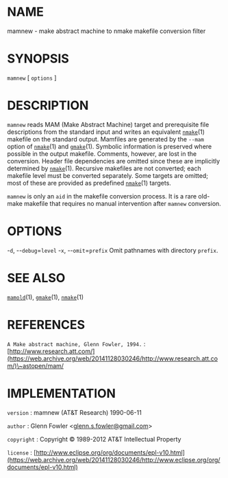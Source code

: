 # NAME

mamnew - make abstract machine to nmake makefile conversion filter

# SYNOPSIS

`mamnew` \[ `options` \]

# DESCRIPTION

`mamnew` reads MAM (Make Abstract Machine) target and prerequisite
file descriptions from the standard input and writes an equivalent
[`nmake`](/web/20141128030246/http://www2.research.att.com/~astopen/man/man1/nmake.html)(1)
makefile on the standard output. Mamfiles are generated by the `--mam`
option of
[`nmake`](/web/20141128030246/http://www2.research.att.com/~astopen/man/man1/nmake.html)(1)
and
[`gmake`](/web/20141128030246/http://www2.research.att.com/~astopen/man/man1/gmake.html)(1).
Symbolic information is preserved where possible in the output makefile.
Comments, however, are lost in the conversion. Header file dependencies
are omitted since these are implicitly determined by
[`nmake`](/web/20141128030246/http://www2.research.att.com/~astopen/man/man1/nmake.html)(1).
Recursive makefiles are not converted; each makefile level must be
converted separately. Some targets are omitted; most of these are
provided as predefined
[`nmake`](/web/20141128030246/http://www2.research.att.com/~astopen/man/man1/nmake.html)(1)
targets.

`mamnew` is only an `aid` in the makefile conversion process. It is a
rare old-make makefile that requires no manual intervention after
`mamnew` conversion.

# OPTIONS

-`d`, --`debug`=`level` -`x`, --`omit`=`prefix`
Omit pathnames with directory `prefix`.

# SEE ALSO

[`mamold`](/web/20141128030246/http://www2.research.att.com/~astopen/man/man1/mamold.html)(1),
[`gmake`](/web/20141128030246/http://www2.research.att.com/~astopen/man/man1/gmake.html)(1),
[`nmake`](/web/20141128030246/http://www2.research.att.com/~astopen/man/man1/nmake.html)(1)

# REFERENCES

`A Make abstract machine, Glenn Fowler, 1994.`
:   [http://www.research.att.com/](https://web.archive.org/web/20141128030246/http://www.research.att.com/)\~astopen/mam/

# IMPLEMENTATION

`version`
:   mamnew (AT&T Research) 1990-06-11

`author`
:   Glenn Fowler
    &lt;[glenn.s.fowler@gmail.com](https://web.archive.org/web/20141128030246/mailto:glenn.s.fowler@gmail.com)&gt;

`copyright`
:   Copyright © 1989-2012 AT&T Intellectual Property

`license`
:   [http://www.eclipse.org/org/documents/epl-v10.html](https://web.archive.org/web/20141128030246/http://www.eclipse.org/org/documents/epl-v10.html)


